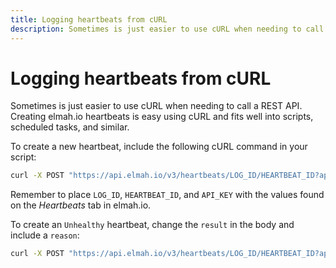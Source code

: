 ```yaml
---
title: Logging heartbeats from cURL
description: Sometimes is just easier to use cURL when needing to call a REST API. Creating elmah.io heartbeats is easy using cURL and fits well into scripts.
---
```


# Logging heartbeats from cURL

Sometimes is just easier to use cURL when needing to call a REST API. Creating elmah.io heartbeats is easy using cURL and fits well into scripts, scheduled tasks, and similar.

To create a new heartbeat, include the following cURL command in your script:

```bash
curl -X POST "https://api.elmah.io/v3/heartbeats/LOG_ID/HEARTBEAT_ID?api_key=API_KEY" -H "accept: application/json" -H "Content-Type: application/json-patch+json" -d "{ \"result\": \"Healthy\"}"
```

Remember to place `LOG_ID`, `HEARTBEAT_ID`, and `API_KEY` with the values found on the *Heartbeats* tab in elmah.io.

To create an `Unhealthy` heartbeat, change the `result` in the body and include a `reason`:

```bash
curl -X POST "https://api.elmah.io/v3/heartbeats/LOG_ID/HEARTBEAT_ID?api_key=API_KEY" -H "accept: application/json" -H "Content-Type: application/json-patch+json" -d "{ \"result\": \"Unhealthy\", \"reason\": \"Something isn't working\" }"
```
